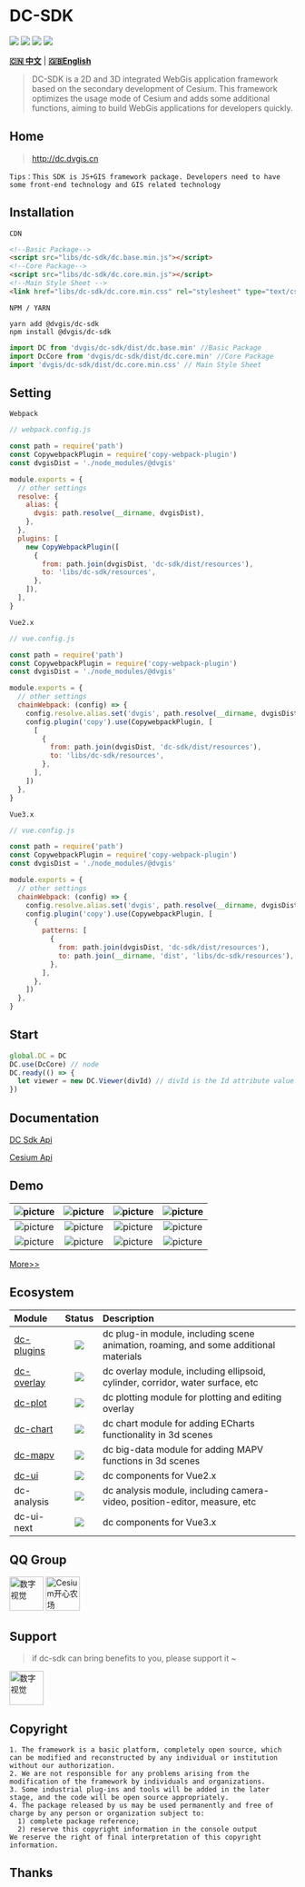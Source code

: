 # DC-SDK

<p>
<img src="https://img.shields.io/github/workflow/status/dvgis/dc-sdk/publish"/>
<img src="https://img.shields.io/badge/license-Apache%202-blue"/>
<img src="https://img.shields.io/npm/v/@dvgis/dc-sdk?color=orange&logo=npm" />
<img src="https://img.shields.io/npm/dm/@dvgis/dc-sdk?logo=npm"/>
</p>

[**🇨🇳 中文**](./README_zh.md) | [**🇬🇧English**](./README.md)

> DC-SDK is a 2D and 3D integrated WebGis application framework based on the secondary development of Cesium. This framework optimizes the usage mode of Cesium and adds some additional functions, aiming to build WebGis applications for developers quickly.

## Home

> http://dc.dvgis.cn

```warningH
Tips：This SDK is JS+GIS framework package. Developers need to have some front-end technology and GIS related technology
```

## Installation

`CDN`

```html
<!--Basic Package-->
<script src="libs/dc-sdk/dc.base.min.js"></script>
<!--Core Package-->
<script src="libs/dc-sdk/dc.core.min.js"></script>
<!--Main Style Sheet -->
<link href="libs/dc-sdk/dc.core.min.css" rel="stylesheet" type="text/css" />
```

`NPM / YARN`

```shell
yarn add @dvgis/dc-sdk
npm install @dvgis/dc-sdk
```

```js
import DC from 'dvgis/dc-sdk/dist/dc.base.min' //Basic Package
import DcCore from 'dvgis/dc-sdk/dist/dc.core.min' //Core Package
import 'dvgis/dc-sdk/dist/dc.core.min.css' // Main Style Sheet
```

## Setting

`Webpack`

```js
// webpack.config.js

const path = require('path')
const CopywebpackPlugin = require('copy-webpack-plugin')
const dvgisDist = './node_modules/@dvgis'

module.exports = {
  // other settings
  resolve: {
    alias: {
      dvgis: path.resolve(__dirname, dvgisDist),
    },
  },
  plugins: [
    new CopyWebpackPlugin([
      {
        from: path.join(dvgisDist, 'dc-sdk/dist/resources'),
        to: 'libs/dc-sdk/resources',
      },
    ]),
  ],
}
```

`Vue2.x`

```js
// vue.config.js

const path = require('path')
const CopywebpackPlugin = require('copy-webpack-plugin')
const dvgisDist = './node_modules/@dvgis'

module.exports = {
  // other settings
  chainWebpack: (config) => {
    config.resolve.alias.set('dvgis', path.resolve(__dirname, dvgisDist))
    config.plugin('copy').use(CopywebpackPlugin, [
      [
        {
          from: path.join(dvgisDist, 'dc-sdk/dist/resources'),
          to: 'libs/dc-sdk/resources',
        },
      ],
    ])
  },
}
```

`Vue3.x`

```js
// vue.config.js

const path = require('path')
const CopywebpackPlugin = require('copy-webpack-plugin')
const dvgisDist = './node_modules/@dvgis'

module.exports = {
  // other settings
  chainWebpack: (config) => {
    config.resolve.alias.set('dvgis', path.resolve(__dirname, dvgisDist))
    config.plugin('copy').use(CopywebpackPlugin, [
      {
        patterns: [
          {
            from: path.join(dvgisDist, 'dc-sdk/dist/resources'),
            to: path.join(__dirname, 'dist', 'libs/dc-sdk/resources'),
          },
        ],
      },
    ])
  },
}
```

## Start

```js
global.DC = DC
DC.use(DcCore) // node
DC.ready(() => {
  let viewer = new DC.Viewer(divId) // divId is the Id attribute value of a div node. If it is not passed in, the 3D scene cannot be initialized
})
```

## Documentation

[DC Sdk Api](https://resource.dvgis.cn/dc-api)

[Cesium Api](https://cesium.com/docs/cesiumjs-ref-doc/)

## Demo

|     ![picture](http://dc.dvgis.cn/examples/images/baselayer/baidu.png?v=1)      | ![picture](http://dc.dvgis.cn/examples/images/baselayer/tdt.png?v=1)  |   ![picture](http://dc.dvgis.cn/examples/images/baselayer/arcgis.png)   |    ![picture](http://dc.dvgis.cn/examples/images/mini-scene/china.gif)     |
| :-----------------------------------------------------------------------------: | :-------------------------------------------------------------------: | :---------------------------------------------------------------------: | :------------------------------------------------------------------------: |
|       ![picture](http://dc.dvgis.cn/examples/images/mini-scene/dfmz.gif)        | ![picture](http://dc.dvgis.cn/examples/images/mini-scene/factory.gif) | ![picture](http://dc.dvgis.cn/examples/images/layer/cluster_circle.gif) | ![picture](http://dc.dvgis.cn/examples/images/model/shp_custom_shader.gif) |
| ![picture](http://dc.dvgis.cn/examples/images/overlay/polyline_image_trail.gif) | ![picture](http://dc.dvgis.cn/examples/images/overlay/wall_trail.gif) |    ![picture](http://dc.dvgis.cn/examples/images/overlay/water.gif)     |  ![picture](http://dc.dvgis.cn/examples/images/overlay/plot-overlay.png)   |

[More>>](http://dc.dvgis.cn/#/examples)

## Ecosystem

| Module                                            |                                 Status                                 | Description                                                                          |
| :------------------------------------------------ | :--------------------------------------------------------------------: | :----------------------------------------------------------------------------------- |
| [dc-plugins](https://github.com/dvgis/dc-plugins) | <img src="https://img.shields.io/npm/v/@dvgis/dc-plugins?logo=npm" />  | dc plug-in module, including scene animation, roaming, and some additional materials |
| [dc-overlay](https://github.com/dvgis/dc-overlay) | <img src="https://img.shields.io/npm/v/@dvgis/dc-overlay?logo=npm" />  | dc overlay module, including ellipsoid, cylinder, corridor, water surface, etc       |
| [dc-plot](https://github.com/dvgis/dc-plot)       |   <img src="https://img.shields.io/npm/v/@dvgis/dc-plot?logo=npm" />   | dc plotting module for plotting and editing overlay                                  |
| [dc-chart](https://github.com/dvgis/dc-chart)     |  <img src="https://img.shields.io/npm/v/@dvgis/dc-chart?logo=npm" />   | dc chart module for adding ECharts functionality in 3d scenes                        |
| [dc-mapv](https://github.com/dvgis/dc-mapv)       |   <img src="https://img.shields.io/npm/v/@dvgis/dc-mapv?logo=npm" />   | dc big-data module for adding MAPV functions in 3d scenes                            |
| [dc-ui](https://github.com/dvgis/dc-ui)           |    <img src="https://img.shields.io/npm/v/@dvgis/dc-ui?logo=npm" />    | dc components for Vue2.x                                                             |
| dc-analysis                                       | <img src="https://img.shields.io/npm/v/@dvgis/dc-analysis?logo=npm" /> | dc analysis module, including camera-video, position-editor, measure, etc            |
| dc-ui-next                                        | <img src="https://img.shields.io/npm/v/@dvgis/dc-ui-next?logo=npm" />  | dc components for Vue3.x                                                             |

## QQ Group

<p>
<img src="http://dc.dvgis.cn/examples/images/base/q1.png?v=2"  style="width:60px;height:60px" title="数字视觉"/>
<img src="http://dc.dvgis.cn/examples/images/base/q2.png?v=6" style="width:60px;height:60px" title="Cesium开心农场"/>
</p>

## Support

> if dc-sdk can bring benefits to you, please support it ~

<p>
<img src="http://dc.dvgis.cn/examples/images/base/sponsor.jpg?v=2" style="width:60px;height:60px" title="数字视觉"/>
</p>

## Copyright

```warning
1. The framework is a basic platform, completely open source, which can be modified and reconstructed by any individual or institution without our authorization.
2. We are not responsible for any problems arising from the modification of the framework by individuals and organizations.
3. Some industrial plug-ins and tools will be added in the later stage, and the code will be open source appropriately.
4. The package released by us may be used permanently and free of charge by any person or organization subject to:
  1) complete package reference;
  2) reserve this copyright information in the console output
We reserve the right of final interpretation of this copyright information.
```

## Thanks
